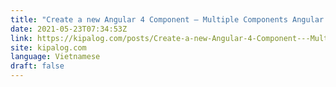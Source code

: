 ```yaml
---
title: "Create a new Angular 4 Component – Multiple Components Angular Application"
date: 2021-05-23T07:34:53Z
link: https://kipalog.com/posts/Create-a-new-Angular-4-Component---Multiple-Components-Angular-Application?utm_medium=RSS&utm_source=news.12bit.vn
site: kipalog.com
language: Vietnamese
draft: false
---
```


